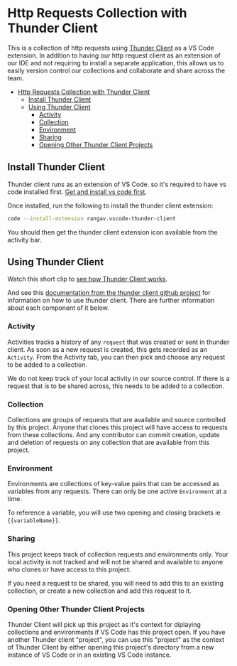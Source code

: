 # Http Requests Collection with Thunder Client

This is a collection of http requests using [Thunder Client](https://www.thunderclient.com/) as a VS Code extension. In addition to having our http request client as an extension of our IDE and not requiring to install a separate application, this allows us to easily version control our collections and collaborate and share across the team.

- [Http Requests Collection with Thunder Client](#http-requests-collection-with-thunder-client)
  - [Install Thunder Client](#install-thunder-client)
  - [Using Thunder Client](#using-thunder-client)
    - [Activity](#activity)
    - [Collection](#collection)
    - [Environment](#environment)
    - [Sharing](#sharing)
    - [Opening Other Thunder Client Projects](#opening-other-thunder-client-projects)

## Install Thunder Client

Thunder client runs as an extension of VS Code. so it's required to have vs code installed first. [Get and install vs code first](https://code.visualstudio.com/download).

Once installed, run the following to install the thunder client extension:

```bash
code --install-extension rangav.vscode-thunder-client
```

You should then get the thunder client extension icon available from the activity bar.

## Using Thunder Client

Watch this short clip to [see how Thunder Client works](https://www.youtube.com/watch?v=NKZ0ahNbmak&t=3s&ab_channel=ThunderClient).

And see this [documentation from the thunder client github project](https://github.com/rangav/thunder-client-support) for information on how to use thunder client. There are further information about each component of it below. 

### Activity

Activities tracks a history of any `request` that was created or sent in thunder client. As soon as a new request is created, this gets recorded as an `Activity`. From the Activity tab, you can then pick and choose any request to be added to a collection.

We do not keep track of your local activity in our source control. If there is a request that is to be shared across, this needs to be added to a collection.

### Collection

Collections are groups of requests that are available and source controlled by this project. Anyone that clones this project will have access to requests from these collections. And any contributor can commit creation, update and deletion of requests on any collection that are available from this project. 

### Environment

Environments are collections of key-value pairs that can be accessed as variables from any requests. There can only be one active `Environment` at a time.

To reference a variable, you will use two opening and closing brackets ie `{{variableName}}`.

### Sharing

This project keeps track of collection requests and environments only. Your local activity is not tracked and will not be shared and available to anyone who clones or have access to this project.

If you need a request to be shared, you will need to add this to an existing collection, or create a new collection and add this request to it.

### Opening Other Thunder Client Projects

Thunder Client will pick up this project as it's context for diplaying collections and environments if VS Code has this project open. If you have another Thunder client "project", you can use this "project" as the context of Thunder Client by either opening this project's directory from a new instance of VS Code or in an existing VS Code instance.
